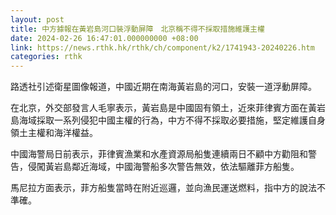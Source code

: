 ```yaml
---
layout: post
title: 中方據報在黃岩島河口裝浮動屏障　北京稱不得不採取措施維護主權
date: 2024-02-26 16:47:01.000000000 +08:00
link: https://news.rthk.hk/rthk/ch/component/k2/1741943-20240226.htm
categories: rthk
---
```


路透社引述衛星圖像報道，中國近期在南海黃岩島的河口，安裝一道浮動屏障。

在北京，外交部發言人毛寧表示，黃岩島是中國固有領土，近來菲律賓方面在黃岩島海域採取一系列侵犯中國主權的行為，中方不得不採取必要措施，堅定維護自身領土主權和海洋權益。

中國海警局日前表示，菲律賓漁業和水產資源局船隻連續兩日不顧中方勸阻和警告，侵闖黃岩島鄰近海域，中國海警船多次警告無效，依法驅離菲方船隻。

馬尼拉方面表示，菲方船隻當時在附近巡邏，並向漁民運送燃料，指中方的說法不準確。
